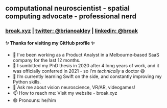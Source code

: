 ## computational neuroscientist - spatial computing advocate - professional nerd
### [broak.xyz](https://www.broak.xyz) | [twitter: @brianoakley](https://www.twitter.com/brianoakley) | [linkedin: @broak](https://www.linkedin.com/in/broak)

#### ✨ Thanks for visiting my GitHub profile ✨

- 💼 I've been working as a Product Analyst in a Melbourne-based SaaS company for the last 12 months.
- 🔭 I sumbitted my PhD thesis in 2020 after 4 long years of work, and it was officially conferred in 2021 - so I'm *technically* a doctor 😅
- 🌱 I’m currently learning Swift on the side, and constantly improving my Python skills.
- 💬 Ask me about vision neuroscience, VR/AR, videogames!
- 📫 How to reach me: Visit my website - broak.xyz
- 😄 Pronouns: he/him

<!--
**broak/broak** is a ✨ _special_ ✨ repository because its `README.md` (this file) appears on your GitHub profile.

Here are some ideas to get you started: 👋

- 🔭 I’m currently working on ...
- 🌱 I’m currently learning ...
- 👯 I’m looking to collaborate on ...
- 🤔 I’m looking for help with ...
- 💬 Ask me about ...
- 📫 How to reach me: ...
- 😄 Pronouns: ...
- ⚡ Fun fact: ...
-->
